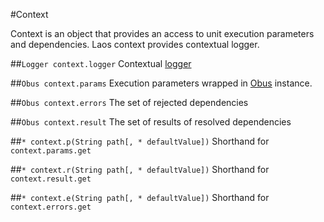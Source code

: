 #Context

Context is an object that provides an access to unit execution parameters and dependencies. Laos context provides contextual logger.

##```Logger context.logger```
Contextual [logger](https://www.npmjs.com/package/loggin)

##```Obus context.params```
Execution parameters wrapped in [Obus](https://www.npmjs.com/package/obus) instance.

##```Obus context.errors```
The set of rejected dependencies

##```Obus context.result```
The set of results of resolved dependencies

##```* context.p(String path[, * defaultValue])```
Shorthand for ```context.params.get```

##```* context.r(String path[, * defaultValue])```
Shorthand for ```context.result.get```

##```* context.e(String path[, * defaultValue])```
Shorthand for ```context.errors.get```
